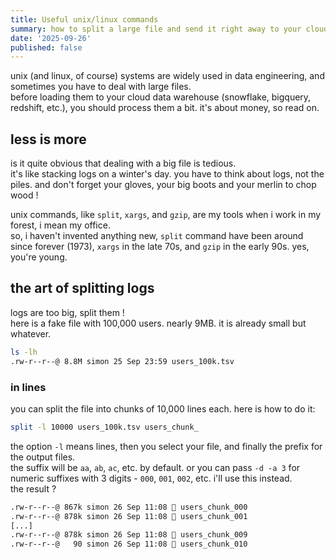 ```yaml
---
title: Useful unix/linux commands
summary: how to split a large file and send it right away to your cloud data warehouse
date: '2025-09-26'
published: false
---
```


unix (and linux, of course) systems are widely used in data engineering, and sometimes you have to deal with large files.  
before loading them to your cloud data warehouse (snowflake, bigquery, redshift, etc.), you should process them a bit. it's about money, so read on.

## less is more

is it quite obvious that dealing with a big file is tedious.  
it's like stacking logs on a winter's day. you have to think about logs, not the piles. and don't forget your gloves, your big boots and your merlin to chop wood !

unix commands, like `split`, `xargs`, and `gzip`, are my tools when i work in my forest, i mean my office.  
so, i haven't invented anything new, `split` command have been around since forever (1973), `xargs` in the late 70s, and `gzip` in the early 90s. yes, you're young.

## the art of splitting logs

logs are too big, split them !  
here is a fake file with 100,000 users. nearly 9MB. it is already small but whatever.

```bash
ls -lh
.rw-r--r--@ 8.8M simon 25 Sep 23:59 users_100k.tsv

```

### in lines

you can split the file into chunks of 10,000 lines each. here is how to do it:

```bash
split -l 10000 users_100k.tsv users_chunk_
```

the option `-l` means lines, then you select your file, and finally the prefix for the output files.  
the suffix will be `aa`, `ab`, `ac`, etc. by default. or you can pass `-d -a 3` for numeric suffixes with 3 digits - `000`, `001`, `002`, etc. i'll use this instead.  
the result ?

```bash
.rw-r--r--@ 867k simon 26 Sep 11:08 󰡯 users_chunk_000
.rw-r--r--@ 878k simon 26 Sep 11:08 󰡯 users_chunk_001
[...]
.rw-r--r--@ 878k simon 26 Sep 11:08 󰡯 users_chunk_009
.rw-r--r--@   90 simon 26 Sep 11:08 󰡯 users_chunk_010
```
